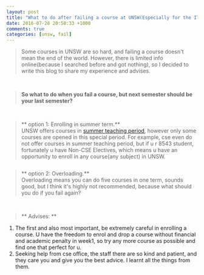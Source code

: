 ```yaml
---
layout: post
title: "What to do after failing a course at UNSW(Especially for the IT 8543)"
date: 2016-07-28 20:58:33 +1000
comments: true
categories: [unsw, fail]
---
```


> Some courses in UNSW are so hard, and failing a course doesn't mean the end of the world. However, there is limited info online(because I searched before and got nothing), so I decided to write this blog to share my experience and advises.     

<!--more-->
<br>

> **So what to do when you fail a course, but next semester should be your last semester?**       
<br>  

> ** option 1: Enrolling in summer term.**    
UNSW offers courses in [summer teaching period](http://timetable.unsw.edu.au/2016/KENSUGRDU1.html), however only some courses are opened in this special period. For example, cse even do not offer courses in summer teaching period, but if u r 8543 student, fortunately u have Non-CSE Electives, which means u have an opportunity to enroll in any course(any subject) in UNSW.     
<img style="max-height:300px" class="lazy" data-original="/images/blog/160729_unsw_fails/elective.png">     
<br> 

> ** option 2: Overloading.**    
Overloading means you can do five courses in one term, sounds good, but I think it's highly not recommended, because what should you do if you fail again?     
<br> 

> ** Advises: **    
1. The first and also most important, be extremely careful in enrolling a course. U have the freedom to enrol and drop a course without financial and academic penalty in week1, so try any more course as possible and find one that perfect for u.     
2. Seeking help from cse office, the staff there are so kind and patient, and they care you and give you the best advice. I learnt all the things from them.     
<img style="max-height:500px" class="lazy" data-original="/images/blog/160729_unsw_fails/cseoffice.jpg">     
<br> 

